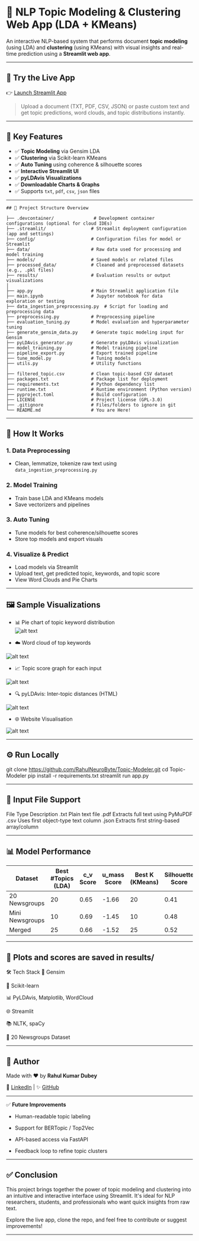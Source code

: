 
# 🧠 NLP Topic Modeling & Clustering Web App (LDA + KMeans)

An interactive NLP-based system that performs document **topic modeling** (using LDA) and **clustering** (using KMeans) with visual insights and real-time prediction using a **Streamlit web app**.

---

## 🚀 Try the Live App

👉 [Launch Streamlit App](https://topic-modeler-rahhulneurobyte.streamlit.app/)

> Upload a document (TXT, PDF, CSV, JSON) or paste custom text and get topic predictions, word clouds, and topic distributions instantly.

---

## 📌 Key Features

- ✅ **Topic Modeling** via Gensim LDA
- ✅ **Clustering** via Scikit-learn KMeans
- ✅ **Auto Tuning** using coherence & silhouette scores
- ✅ **Interactive Streamlit UI**
- ✅ **pyLDAvis Visualizations**
- ✅ **Downloadable Charts & Graphs**
- ✅ Supports `txt`, `pdf`, `csv`, `json` files

---

```
## 📂 Project Structure Overview

├── .devcontainer/               # Development container configurations (optional for cloud IDEs)
├── .streamlit/                 # Streamlit deployment configuration (app and settings)
├── config/                     # Configuration files for model or Streamlit
├── data/                       # Raw data used for processing and model training
├── models/                     # Saved models or related files
├── processed_data/             # Cleaned and preprocessed datasets (e.g., .pkl files)
├── results/                    # Evaluation results or output visualizations
│
├── app.py                      # Main Streamlit application file
├── main.ipynb                  # Jupyter notebook for data exploration or testing
├── data_ingestion_preprocessing.py  # Script for loading and preprocessing data
├── preprocessing.py            # Preprocessing pipeline
├── evaluation_tuning.py        # Model evaluation and hyperparameter tuning
├── generate_gensim_data.py     # Generate topic modeling input for Gensim
├── pyLDAvis_generator.py       # Generate pyLDAvis visualization
├── model_training.py           # Model training pipeline
├── pipeline_export.py          # Export trained pipeline
├── tune_model.py               # Tuning models
├── utils.py                    # Utility functions
│
├── filtered_topic.csv          # Clean topic-based CSV dataset
├── packages.txt                # Package list for deployment
├── requirements.txt            # Python dependency list
├── runtime.txt                 # Runtime environment (Python version)
├── pyproject.toml              # Build configuration
├── LICENSE                     # Project license (GPL-3.0)
├── .gitignore                  # Files/folders to ignore in git
└── README.md                   # You are Here!

```
---

## 🧪 How It Works

### 1. **Data Preprocessing**
- Clean, lemmatize, tokenize raw text using `data_ingestion_preprocessing.py`

### 2. **Model Training**
- Train base LDA and KMeans models
- Save vectorizers and pipelines

### 3. **Auto Tuning**
- Tune models for best coherence/silhouette scores
- Store top models and export visuals

### 4. **Visualize & Predict**
- Load models via Streamlit
- Upload text, get predicted topic, keywords, and topic score
- View Word Clouds and Pie Charts

---

## 🖼 Sample Visualizations

- 📊 Pie chart of topic keyword distribution  
![alt text](visualisation/pie_chart.png)

- ☁️ Word cloud of top keywords
  
![alt text](visualisation/wordcloud.png)

- 📈 Topic score graph for each input
  
![alt text](visualisation/distribution.png)

- 🔍 pyLDAvis: Inter-topic distances (HTML)
  
![alt text](visualisation/pyLDAvis.png)

- 🌐 Website Visualisation
 
![alt text](visualisation/website.png)

---

## ⚙️ Run Locally

git clone https://github.com/RahulNeuroByte/Topic-Modeler.git
cd Topic-Modeler
pip install -r requirements.txt
streamlit run app.py

---


## 🧾 Input File Support

File Type	Description
.txt	Plain text file
.pdf	Extracts full text using PyMuPDF
.csv	Uses first object-type text column
.json	Extracts first string-based array/column

---

## 📊 Model Performance

| Dataset         | Best #Topics (LDA) | c\_v Score | u\_mass Score | Best K (KMeans) | Silhouette Score |
| --------------- | ------------------ | ---------- | ------------- | --------------- | ---------------- |
| 20 Newsgroups   | 20                 | 0.65       | -1.66         | 20              | 0.41             |
| Mini Newsgroups | 10                 | 0.69       | -1.45         | 10              | 0.48             |
| Merged          | 25                 | 0.66       | -1.52         | 25              | 0.52             |


---

## 📁 Plots and scores are saved in results/

🛠 Tech Stack
🧠 Gensim

🤖 Scikit-learn

📊 PyLDAvis, Matplotlib, WordCloud

🌐 Streamlit

📚 NLTK, spaCy

📝 20 Newsgroups Dataset

---

## 🙌 Author

Made with ❤️ by **Rahul Kumar Dubey**

🔗 [LinkedIn](https://www.linkedin.com/in/rahul-kumar-dubey-4a4971256) | ✨ [GitHub](https://github.com/RahulNeuroByte)


---

✅ **Future Improvements**

- Human-readable topic labeling

- Support for BERTopic / Top2Vec

- API-based access via FastAPI

- Feedback loop to refine topic clusters


---

## ✅ Conclusion

This project brings together the power of topic modeling and clustering into an intuitive and interactive interface using Streamlit. It's ideal for NLP researchers, students, and professionals who want quick insights from raw text. 

Explore the live app, clone the repo, and feel free to contribute or suggest improvements!

---
